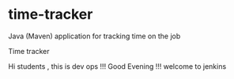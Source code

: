 # time-tracker
Java (Maven) application for tracking time on the job

Time tracker

Hi students , this is dev ops !!! Good Evening !!! welcome to jenkins

